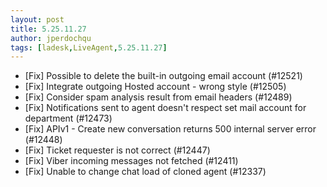 ```yaml
---
layout: post
title: 5.25.11.27
author: jperdochqu
tags: [ladesk,LiveAgent,5.25.11.27]
---
```


- [Fix] Possible to delete the built-in outgoing email account (#12521)
- [Fix] Integrate outgoing Hosted account - wrong style (#12505)
- [Fix] Consider spam analysis result from email headers (#12489)
- [Fix] Notifications sent to agent doesn't respect set mail account for department (#12473)
- [Fix] APIv1 - Create new conversation returns 500 internal server error (#12448)
- [Fix] Ticket requester is not correct (#12447)
- [Fix] Viber incoming messages not fetched (#12411)
- [Fix] Unable to change chat load of cloned agent (#12337)
